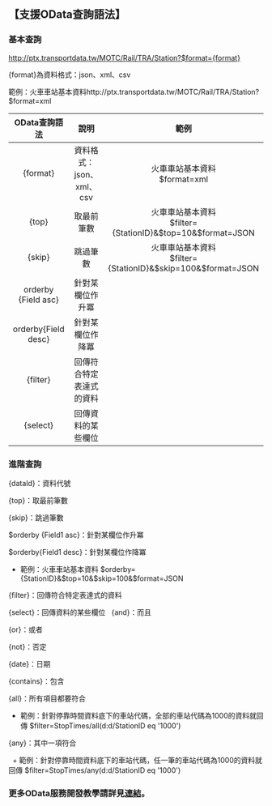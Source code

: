 ## 【支援OData查詢語法】



###  基本查詢 

   http://ptx.transportdata.tw/MOTC/Rail/TRA/Station?$format={format}

   {format}為資料格式：json、xml、csv
     
   範例：火車車站基本資料http://ptx.transportdata.tw/MOTC/Rail/TRA/Station?$format=xml


| OData查詢語法 |  說明  | 範例  |
| :--: | :--------: | :--------: |
| {format} |資料格式：json、xml、csv|火車車站基本資料<br>$format=xml</br>|
|{top}|取最前筆數|火車車站基本資料 <br>$filter={StationID}&$top=10&$format=JSON</br> |
| {skip}|跳過筆數 |火車車站基本資料 <br>$filter={StationID}&$skip=100&$format=JSON</br> |
| orderby {Field asc}|針對某欄位作升冪  ||
|orderby{Field desc} |針對某欄位作降冪    ||
| {filter}|回傳符合特定表達式的資料   ||
|{select} | 回傳資料的某些欄位||


###  進階查詢
   
{dataId}：資料代號
   
{top}：取最前筆數
   
{skip}：跳過筆數
   
$orderby {Field1 asc}：針對某欄位作升冪 
   
$orderby{Field1 desc}：針對某欄位作降冪    
   
   + 範例：火車車站基本資料 $orderby={StationID}&$top=10&$skip=100&$format=JSON 
   
{filter}：回傳符合特定表達式的資料  
   
{select}：回傳資料的某些欄位
   
{and}：而且
   
{or}：或者     
   
{not}：否定     
   
{date}：日期
   
{contains}：包含
   
{all}：所有項目都要符合
   
   + 範例：針對停靠時間資料底下的車站代碼，全部的車站代碼為1000的資料就回傳  $filter=StopTimes/all(d:d/StationID eq '1000')
   
{any}：其中一項符合

   + 範例：針對停靠時間資料底下的車站代碼，任一筆的車站代碼為1000的資料就回傳 $filter=StopTimes/any(d:d/StationID eq  '1000') 


###  更多OData服務開發教學請詳見[連結](http://ptx.transportdata.tw/ptx/Download/公共運輸整合資訊平台資料服務開發實作.pdf)。
